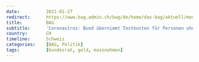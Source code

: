 ```yaml
---
date:          2021-01-27
redirect:      https://www.bag.admin.ch/bag/de/home/das-bag/aktuell/medienmitteilungen.msg-id-82136.html
title:         BAG
subtitle:      'Coronavirus: Bund übernimmt Testkosten für Personen ohne Symptome und passt Quarantäneregeln an'
country:       CH
timeline:      Schweiz
categories:    [BAG, Politik]
tags:          [bundesrat, geld, massnahmen]
---
```

